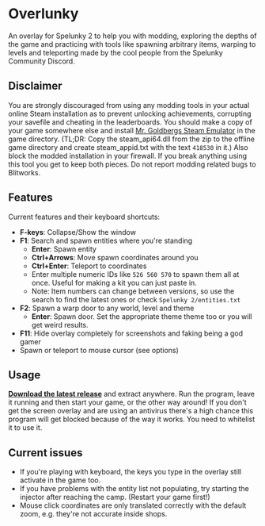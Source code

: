 # Overlunky

An overlay for Spelunky 2 to help you with modding, exploring the depths of the game and practicing with tools like spawning arbitrary items, warping to levels and teleporting made by the cool people from the Spelunky Community Discord.

## Disclaimer
You are strongly discouraged from using any modding tools in your actual online Steam installation as to prevent unlocking achievements, corrupting your savefile and cheating in the leaderboards. You should make a copy of your game somewhere else and install [Mr. Goldbergs Steam Emulator](https://gitlab.com/Mr_Goldberg/goldberg_emulator/-/releases) in the game directory. (TL;DR: Copy the steam_api64.dll from the zip to the offline game directory and create steam_appid.txt with the text `418530` in it.) Also block the modded installation in your firewall. If you break anything using this tool you get to keep both pieces. Do not report modding related bugs to Blitworks.

## Features
Current features and their keyboard shortcuts:
  - **F-keys**: Collapse/Show the window
  - **F1**: Search and spawn entities where you're standing
      + **Enter**: Spawn entity
      + **Ctrl+Arrows**: Move spawn coordinates around you
      + **Ctrl+Enter**: Teleport to coordinates
      + Enter multiple numeric IDs like `526 560 570` to spawn them all at once. Useful for making a kit you can just paste in.
      + Note: Item numbers can change between versions, so use the search to find the latest ones or check `Spelunky 2/entities.txt`
  - **F2**: Spawn a warp door to any world, level and theme
      + **Enter**: Spawn door. Set the appropriate theme theme too or you will get weird results.
  - **F11**: Hide overlay completely for screenshots and faking being a god gamer
  - Spawn or teleport to mouse cursor (see options)

## Usage 
**[Download the latest release](https://github.com/spelunky-fyi/overlunky/releases/latest)** and extract anywhere. Run the program, leave it running and then start your game, or the other way around! If you don't get the screen overlay and are using an antivirus there's a high chance this program will get blocked because of the way it works. You need to whitelist it to use it.

## Current issues
  - If you're playing with keyboard, the keys you type in the overlay still activate in the game too.
  - If you have problems with the entity list not populating, try starting the injector after reaching the camp. (Restart your game first!)
  - Mouse click coordinates are only translated correctly with the default zoom, e.g. they're not accurate inside shops.
